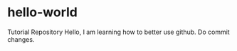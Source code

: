# hello-world
Tutorial Repository
Hello, I am learning how to better use github.
Do commit changes.
